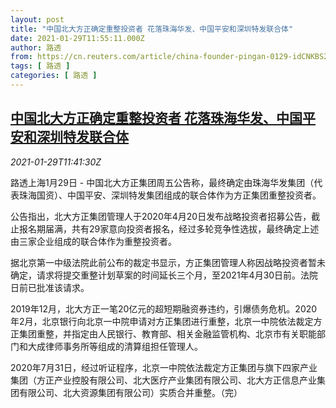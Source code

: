 ```yaml
---
layout: post
title: "中国北大方正确定重整投资者 花落珠海华发、中国平安和深圳特发联合体"
date: 2021-01-29T11:55:11.000Z
author: 路透
from: https://cn.reuters.com/article/china-founder-pingan-0129-idCNKBS29Y1E0
tags: [ 路透 ]
categories: [ 路透 ]
---
```

<!--1611921311000-->
[中国北大方正确定重整投资者 花落珠海华发、中国平安和深圳特发联合体](https://cn.reuters.com/article/china-founder-pingan-0129-idCNKBS29Y1E0)
------

<div>
<div><i>2021-01-29T11:41:30Z</i></div><p>路透上海1月29日 - 中国北大方正集团周五公告称，最终确定由珠海华发集团（代表珠海国资）、中国平安、深圳特发集团组成的联合体作为方正集团重整投资者。</p><p>公告指出，北大方正集团管理人于2020年4月20日发布战略投资者招募公告，截止报名期届满，共有29家意向投资者报名，经过多轮竞争性选拔，最终确定上述由三家企业组成的联合体作为重整投资者。</p><p>据北京第一中级法院此前公布的裁定书显示，方正集团管理人称因战略投资者暂未确定，请求将提交重整计划草案的时间延长三个月，至2021年4月30日前。法院日前已批准该请求。</p><p>2019年12月，北大方正一笔20亿元的超短期融资券违约，引爆债务危机。2020年2月，北京银行向北京一中院申请对方正集团进行重整，北京一中院依法裁定方正集团重整，并指定由人民银行、教育部、相关金融监管机构、北京市有关职能部门和大成律师事务所等组成的清算组担任管理人。</p><p>2020年7月31日，经过听证程序，北京一中院依法裁定方正集团与旗下四家产业集团（方正产业控股有限公司、北大医疗产业集团有限公司、北大方正信息产业集团有限公司、北大资源集团有限公司）实质合并重整。（完）</p>
</div>

